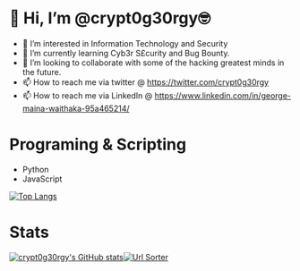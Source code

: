 #            👋 Hi, I’m @crypt0g30rgy🤓

- 👀 I’m interested in Information Technology and Security
- 🌱 I’m currently learning Cyb3r S£curity and Bug Bounty.
- 💞️ I’m looking to collaborate with some of the hacking greatest minds in the future. 
- 📫 How to reach me via twitter @ https://twitter.com/crypt0g30rgy
- 📫 How to reach me via LinkedIn @ https://www.linkedin.com/in/george-maina-waithaka-95a465214/

# Programing & Scripting

- Python
- JavaScript

[![Top Langs](https://github-readme-stats.vercel.app/api/top-langs/?username=crypt0g30rgy&layout=compact&theme=tokyonight)](https://github.com/anuraghazra/github-readme-stats)

# Stats

[![crypt0g30rgy's GitHub stats](https://github-readme-stats.vercel.app/api?username=crypt0g30rgy&count_private=true&show_icons=true&theme=radical)](https://github.com/anuraghazra/github-readme-stats)[![Url Sorter](https://github-readme-stats.vercel.app/api/pin/?username=crypt0g30rgy&repo=Urls-Sorter&theme=synthwave)](https://github.com/anuraghazra/github-readme-stats)


<!---
g30rgyth3d4rk/g30rgyth3d4rk is a ✨ special ✨ repository because its `README.md` (this file) appears on your GitHub profile.
You can click the Preview link to take a look at your changes.
--->

